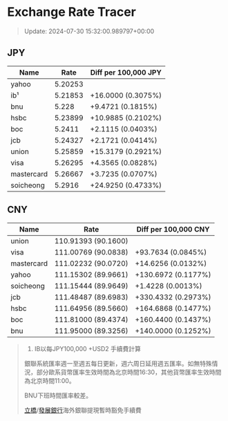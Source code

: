 # Exchange Rate Tracer

> Update: 2024-07-30 15:32:00.989797+00:00

## JPY

| Name       |    Rate | Diff per 100,000 JPY   |
|------------|---------|------------------------|
| yahoo      | 5.20253 |                        |
| ib¹        | 5.21853 | +16.0000 (0.3075%)     |
| bnu        | 5.228   | +9.4721 (0.1815%)      |
| hsbc       | 5.23899 | +10.9885 (0.2102%)     |
| boc        | 5.2411  | +2.1115 (0.0403%)      |
| jcb        | 5.24327 | +2.1721 (0.0414%)      |
| union      | 5.25859 | +15.3179 (0.2921%)     |
| visa       | 5.26295 | +4.3565 (0.0828%)      |
| mastercard | 5.26667 | +3.7235 (0.0707%)      |
| soicheong  | 5.2916  | +24.9250 (0.4733%)     |

## CNY

| Name       | Rate                | Diff per 100,000 CNY   |
|------------|---------------------|------------------------|
| union      | 110.91393	(90.1600) |                        |
| visa       | 111.00769	(90.0838) | +93.7634 (0.0845%)     |
| mastercard | 111.02232	(90.0720) | +14.6256 (0.0132%)     |
| yahoo      | 111.15302	(89.9661) | +130.6972 (0.1177%)    |
| soicheong  | 111.15444	(89.9649) | +1.4228 (0.0013%)      |
| jcb        | 111.48487	(89.6983) | +330.4332 (0.2973%)    |
| hsbc       | 111.64956	(89.5660) | +164.6868 (0.1477%)    |
| boc        | 111.81000	(89.4374) | +160.4400 (0.1437%)    |
| bnu        | 111.95000	(89.3256) | +140.0000 (0.1252%)    |


> 1. IB以每JPY100,000 +USD2 手續費計算
>
> 銀聯系統匯率週一至週五每日更新，週六周日延用週五匯率。如無特殊情況，部分歐系貨幣匯率生效時間為北京時間16:30，其他貨幣匯率生效時間為北京時間11:00。
>
> BNU下班時間匯率較差。
>
> [立橋](https://www.wlbank.com.mo/uploads/ueditor/file/20181211/1544536513900230.pdf)/[發展銀行](https://www.mdb.com.mo/Service_Charges_20230728.pdf)海外銀聯提現暫時豁免手續費


